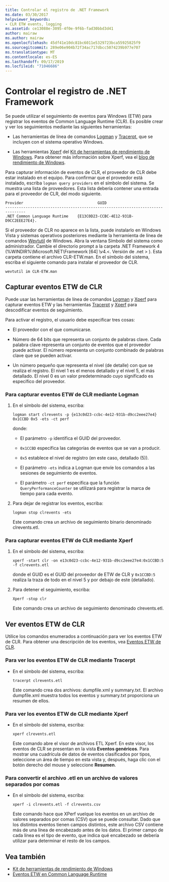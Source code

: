 ```yaml
---
title: Controlar el registro de .NET Framework
ms.date: 03/30/2017
helpviewer_keywords:
- CLR ETW events, logging
ms.assetid: ce13088e-3095-4f0e-9f6b-fad30bbd3d41
author: mairaw
ms.author: mairaw
ms.openlocfilehash: 45df41e10dc81bc6011e5329723bca55925825f9
ms.sourcegitcommit: 289e06e904b72f34ac717dbcc5074239b977e707
ms.translationtype: MT
ms.contentlocale: es-ES
ms.lasthandoff: 09/17/2019
ms.locfileid: "71046686"
---
```

# <a name="controlling-net-framework-logging"></a>Controlar el registro de .NET Framework

Se puede utilizar el seguimiento de eventos para Windows (ETW) para registrar los eventos de Common Language Runtime (CLR). Es posible crear y ver los seguimientos mediante las siguientes herramientas:

- Las herramientas de línea de comandos [Logman](/windows-server/administration/windows-commands/logman) y [Tracerpt](/windows-server/administration/windows-commands/tracerpt_1), que se incluyen con el sistema operativo Windows.

- Las herramientas [Xperf](/windows-hardware/test/wpt/xperf-command-line-reference) del [Kit de herramientas de rendimiento de Windows](/windows-hardware/test/wpt/). Para obtener más información sobre Xperf, vea el [blog de rendimiento de Windows](https://go.microsoft.com/fwlink/?LinkId=179509).

Para capturar información de eventos de CLR, el proveedor de CLR debe estar instalado en el equipo. Para confirmar que el proveedor está instalado, escriba `logman query providers` en el símbolo del sistema. Se muestra una lista de proveedores. Esta lista debería contener una entrada para el proveedor de CLR, del modo siguiente.

```output
Provider                                 GUID
-------------------------------------------------------------------------------
.NET Common Language Runtime    {E13C0D23-CCBC-4E12-931B-D9CC2EEE27E4}.
```

Si el proveedor de CLR no aparece en la lista, puede instalarlo en Windows Vista y sistemas operativos posteriores mediante la herramienta de línea de comandos [Wevtutil](/windows-server/administration/windows-commands/wevtutil) de Windows. Abra la ventana Símbolo del sistema como administrador. Cambie el directorio prompt a la carpeta .NET Framework 4 (%WINDIR%\Microsoft.NET\Framework [64] \v4.\<. Versión de .net > \). Esta carpeta contiene el archivo CLR-ETW.man. En el símbolo del sistema, escriba el siguiente comando para instalar el proveedor de CLR.

`wevtutil im CLR-ETW.man`

## <a name="capturing-clr-etw-events"></a>Capturar eventos ETW de CLR

Puede usar las herramientas de línea de comandos [Logman](/windows-server/administration/windows-commands/logman) y [Xperf](/windows-hardware/test/wpt/xperf-command-line-reference) para capturar eventos ETW y las herramientas [Tracerpt](/windows-server/administration/windows-commands/tracerpt_1) y [Xperf](/windows-hardware/test/wpt/xperf-command-line-reference) para descodificar eventos de seguimiento.

Para activar el registro, el usuario debe especificar tres cosas:

- El proveedor con el que comunicarse.

- Número de 64 bits que representa un conjunto de palabras clave. Cada palabra clave representa un conjunto de eventos que el proveedor puede activar. El número representa un conjunto combinado de palabras clave que se pueden activar.

- Un número pequeño que representa el nivel (de detalle) con que se realiza el registro. El nivel 1 es el menos detallado y el nivel 5, el más detallado. El nivel 0 es un valor predeterminado cuyo significado es específico del proveedor.

### <a name="to-capture-clr-etw-events-using-logman"></a>Para capturar eventos ETW de CLR mediante Logman

1. En el símbolo del sistema, escriba:

     `logman start clrevents -p {e13c0d23-ccbc-4e12-931b-d9cc2eee27e4} 0x1CCBD 0x5 -ets -ct perf`

     donde:

    - El parámetro `-p` identifica el GUID del proveedor.

    - `0x1CCBD` especifica las categorías de eventos que se van a producir.

    - `0x5` establece el nivel de registro (en este caso, detallado (5)).

    - El parámetro `-ets` indica a Logman que envíe los comandos a las sesiones de seguimiento de eventos.

    - El parámetro `-ct perf` especifica que la función `QueryPerformanceCounter` se utilizará para registrar la marca de tiempo para cada evento.

2. Para dejar de registrar los eventos, escriba:

     `logman stop clrevents -ets`

     Este comando crea un archivo de seguimiento binario denominado clrevents.etl.

### <a name="to-capture-clr-etw-events-using-xperf"></a>Para capturar eventos ETW de CLR mediante Xperf

1. En el símbolo del sistema, escriba:

     `xperf -start clr -on e13c0d23-ccbc-4e12-931b-d9cc2eee27e4:0x1CCBD:5 -f clrevents.etl`

     donde el GUID es el GUID del proveedor de ETW de CLR y `0x1CCBD:5` realiza la traza de todo en el nivel 5 y por debajo de este (detallado).

2. Para detener el seguimiento, escriba:

     `Xperf -stop clr`

     Este comando crea un archivo de seguimiento denominado clrevents.etl.

## <a name="viewing-clr-etw-events"></a>Ver eventos ETW de CLR

Utilice los comandos enumerados a continuación para ver los eventos ETW de CLR. Para obtener una descripción de los eventos, vea [Eventos ETW de CLR](clr-etw-events.md).

### <a name="to-view-clr-etw-events-using-tracerpt"></a>Para ver los eventos ETW de CLR mediante Tracerpt

- En el símbolo del sistema, escriba:

     `tracerpt clrevents.etl`

     Este comando crea dos archivos: dumpfile.xml y summary.txt. El archivo dumpfile.xml muestra todos los eventos y summary.txt proporciona un resumen de ellos.

### <a name="to-view-clr-etw-events-using-xperf"></a>Para ver los eventos ETW de CLR mediante Xperf

- En el símbolo del sistema, escriba:

     `xperf clrevents.etl`

     Este comando abre el visor de archivos ETL Xperf. En este visor, los eventos de CLR se presentan en la vista **Eventos genéricos**. Para mostrar una cuadrícula de datos de eventos clasificados por tipos, seleccione un área de tiempo en esta vista y, después, haga clic con el botón derecho del mouse y seleccione **Resumen**.

### <a name="to-convert-the-etl-file-to-a-comma-separated-value-file"></a>Para convertir el archivo .etl en un archivo de valores separados por comas

- En el símbolo del sistema, escriba:

     `xperf -i clrevents.etl -f clrevents.csv`

     Este comando hace que XPerf vuelque los eventos en un archivo de valores separados por comas (CSV) que se puede consultar. Dado que los distintos eventos tienen campos distintos, este archivo CSV contiene más de una línea de encabezado antes de los datos. El primer campo de cada línea es el tipo de evento, que indica qué encabezado se debería utilizar para determinar el resto de los campos.

## <a name="see-also"></a>Vea también

- [Kit de herramientas de rendimiento de Windows](/windows-hardware/test/wpt/)
- [Eventos ETW en Common Language Runtime](etw-events-in-the-common-language-runtime.md)
